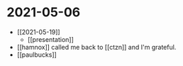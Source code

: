 # 2021-05-06

- [[2021-05-19]]
  - [[presentation]]
- [[hamnox]] called me back to [[ctzn]] and I'm grateful.
- [[paulbucks]] 